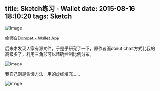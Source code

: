 title: Sketch练习 - Wallet
date: 2015-08-16 18:10:20
tags: Sketch
---
![image](http://7qn9uj.com1.z0.glb.clouddn.com/media/wallet.jpg)

偷师自[Dompet - Wallet App](https://dribbble.com/shots/2153963-Dompet-Wallet-App)

后来才发现人家有源文件，于是乎研究了一下，原作者画donut chart方式比我的高级多了，利用三角形可以精确控制比例分布。

![image](http://7qn9uj.com1.z0.glb.clouddn.com/media/pie-chart-method.png)

我自己则是偷懒方法，用的虚线填充……

![image](http://7qn9uj.com1.z0.glb.clouddn.com/media/pie-chart-method2.png)